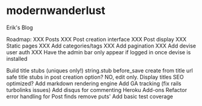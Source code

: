 modernwanderlust
================

Erik's Blog

Roadmap:
XXX Posts
XXX Post creation interface
XXX Post display
XXX Static pages
XXX Add categories/tags
XXX Add pagination
XXX Add devise user auth
  XXX Have the admin bar only appear if logged in once devise is installed

Build title stubs (uniques only!)
  string.stub
  before_save create from title url safe
  title stubs in post creation option? NO, edit only.
  Display titles SEO optimized? 
Add markdown rendering engine
Add GA tracking (fix rails turbolinks issues)
Add disqus for commenting
Heroku Add-ons
Refactor
  error handling for Post finds
  remove puts'
Add basic test coverage

